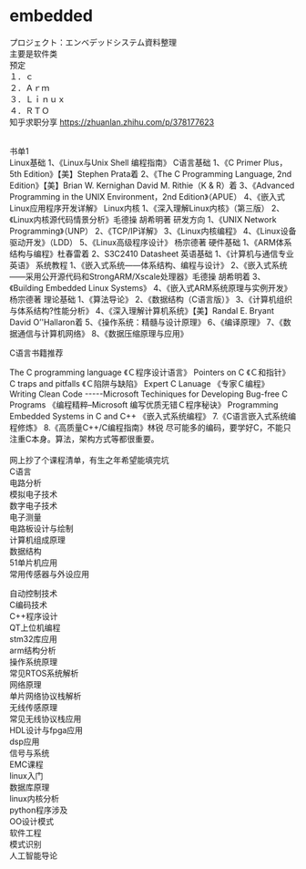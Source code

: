 # embedded
プロジェクト：エンベデッドシステム資料整理<br /> 
主要是软件类<br /> 
预定<br /> 
１．ｃ<br /> 
２．Ａｒｍ<br /> 
３．Ｌｉｎｕｘ<br /> 
４．ＲＴＯ<br /> 
知乎求职分享
https://zhuanlan.zhihu.com/p/378177623 <br /> 

<br /> 
书单1<br /> 
Linux基础
1、《Linux与Unix Shell 编程指南》
C语言基础
1、《C Primer Plus，5th Edition》【美】Stephen Prata着
2、《The C Programming Language, 2nd Edition》【美】Brian W. Kernighan David M. Rithie（K & R）着
3、《Advanced Programming in the UNIX Environment，2nd Edition》（APUE）
4、《嵌入式Linux应用程序开发详解》
Linux内核
1、《深入理解Linux内核》（第三版）
2、《Linux内核源代码情景分析》毛德操 胡希明著
研发方向
1、《UNIX Network Programming》（UNP）
2、《TCP/IP详解》
3、《Linux内核编程》
4、《Linux设备驱动开发》（LDD）
5、《Linux高级程序设计》 杨宗德著
硬件基础
1、《ARM体系结构与编程》杜春雷着
2、S3C2410 Datasheet
英语基础
1、《计算机与通信专业英语》
系统教程
1、《嵌入式系统――体系结构、编程与设计》
2、《嵌入式系统――采用公开源代码和StrongARM/Xscale处理器》毛德操 胡希明着
3、《Building Embedded Linux Systems》
4、《嵌入式ARM系统原理与实例开发》 杨宗德著
理论基础
1、《算法导论》
2、《数据结构（C语言版）》
3、《计算机组织与体系结构?性能分析》
4、《深入理解计算机系统》【美】Randal E. Bryant David O’'Hallaron着
5、《操作系统：精髓与设计原理》
6、《编译原理》
7、《数据通信与计算机网络》
8、《数据压缩原理与应用》

C语言书籍推荐

The C programming language 《Ｃ程序设计语言》
Pointers on C 《Ｃ和指针》
C traps and pitfalls 《Ｃ陷阱与缺陷》
Expert C Lanuage 《专家Ｃ编程》
Writing Clean Code -----Microsoft Techiniques for Developing Bug-free C Programs
《编程精粹–Microsoft 编写优质无错Ｃ程序秘诀》
Programming Embedded Systems in C and C++ 《嵌入式系统编程》
7.《C语言嵌入式系统编程修炼》
8.《高质量C++/C编程指南》林锐
尽可能多的编码，要学好C，不能只注重C本身。算法，架构方式等都很重要。<br /> 
<br /> 
网上抄了个课程清单，有生之年希望能填完坑<br /> 
C语言<br /> 
电路分析<br /> 
模拟电子技术<br /> 
数字电子技术<br /> 
电子测量<br /> 
电路板设计与绘制<br /> 
计算机组成原理<br /> 
数据结构<br /> 
51单片机应用<br /> 
常用传感器与外设应用<br /> 

自动控制技术<br /> 
C编码技术<br /> 
C++程序设计<br /> 
QT上位机编程<br /> 
stm32库应用<br /> 
arm结构分析<br /> 
操作系统原理<br /> 
常见RTOS系统解析<br /> 
网络原理<br /> 
单片网络协议栈解析<br /> 
无线传感原理<br /> 
常见无线协议栈应用<br /> 
HDL设计与fpga应用<br /> 
dsp应用<br /> 
信号与系统<br /> 
EMC课程<br /> 
linux入门<br /> 
数据库原理<br /> 
linux内核分析<br /> 
python程序涉及<br /> 
OO设计模式<br /> 
软件工程<br /> 
模式识别<br /> 
人工智能导论<br /> 
